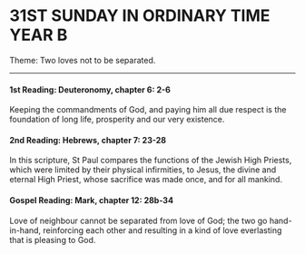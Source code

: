 # 31ST SUNDAY IN ORDINARY TIME YEAR B
Theme: Two loves not to be separated.

---

#### 1st Reading: Deuteronomy, chapter 6: 2-6

Keeping the commandments of God, and paying him all due respect is the foundation of long life, prosperity and our very existence.

#### 2nd Reading: Hebrews, chapter 7: 23-28

In this scripture, St Paul compares the functions of the Jewish High Priests, which were limited by their physical infirmities, to Jesus, the divine and eternal High Priest, whose sacrifice was made once, and for all mankind.

#### Gospel Reading: Mark, chapter 12: 28b-34

Love of neighbour cannot be separated from love of God; the two go hand-in-hand, reinforcing each other and resulting in a kind of love everlasting that is pleasing to God.